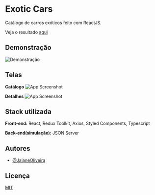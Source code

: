 
# Exotic Cars
Catálogo de carros exóticos feito com ReactJS.

Veja o resultado [aqui](https://exotic-cars-99i5oykll-jaianeoliveira.vercel.app)

## Demonstração

![Demonstração](https://github.com/JaianeOliveira/archive/blob/main/exotic-cars/2022-03-21%2013-52-56_Trim.gif)


## Telas

**Catálogo**
![App Screenshot](https://github.com/JaianeOliveira/archive/blob/main/exotic-cars/Captura%20de%20tela%202022-03-21%20134853.png)

**Detalhes**
![App Screenshot](https://github.com/JaianeOliveira/archive/blob/main/exotic-cars/Captura%20de%20tela%202022-03-21%20134151.png)

## Stack utilizada

**Front-end:** React, Redux Toolkit, Axios, Styled Components, Typescript

**Back-end(simulação):** JSON Server

## Autores

- [@JaianeOliveira](https://github.com/jaianeoliveira)


## Licença

[MIT](https://choosealicense.com/licenses/mit/)

